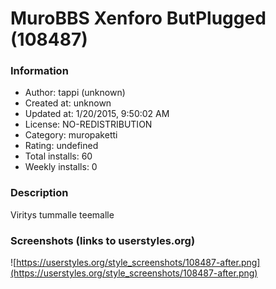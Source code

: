 # MuroBBS Xenforo ButPlugged (108487)

### Information
- Author: tappi (unknown)
- Created at: unknown
- Updated at: 1/20/2015, 9:50:02 AM
- License: NO-REDISTRIBUTION
- Category: muropaketti
- Rating: undefined
- Total installs: 60
- Weekly installs: 0


### Description
Viritys tummalle teemalle


### Screenshots (links to userstyles.org)
![https://userstyles.org/style_screenshots/108487-after.png](https://userstyles.org/style_screenshots/108487-after.png)


